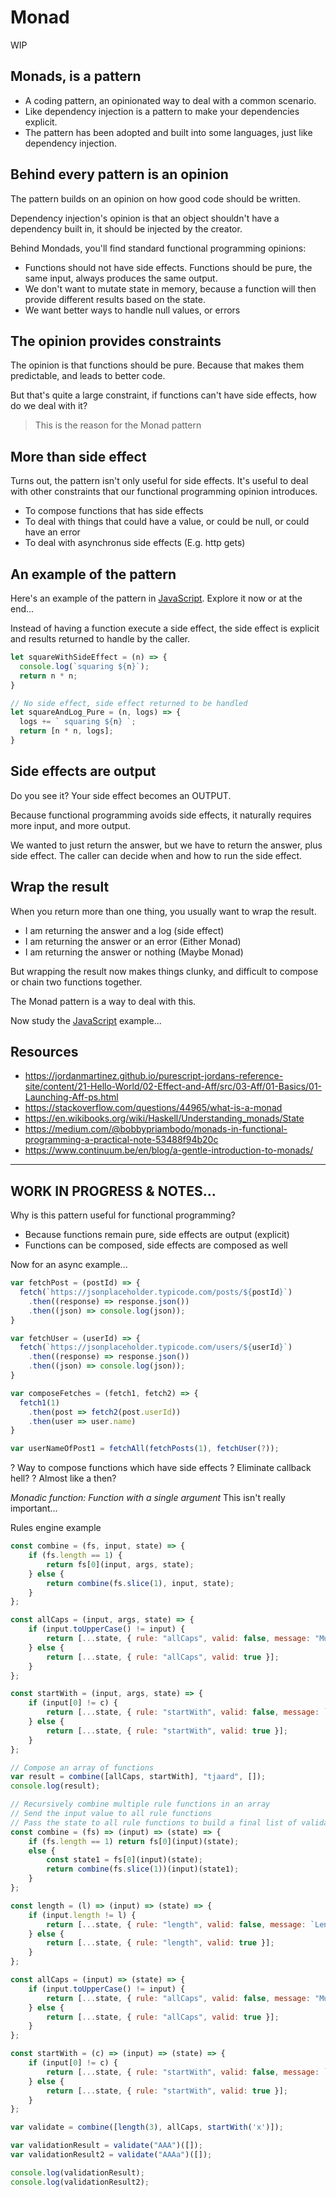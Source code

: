 # Monad

WIP



## Monads, is a pattern

- A coding pattern, an opinionated way to deal with a common scenario.
- Like dependency injection is a pattern to make your dependencies explicit.
- The pattern has been adopted and built into some languages, just like dependency injection.

## Behind every pattern is an opinion

The pattern builds on an opinion on how good code should be written.

Dependency injection's opinion is that an object shouldn't have a dependency built in, it should be injected by the creator.

Behind Mondads, you'll find standard functional programming opinions:
- Functions should not have side effects. Functions should be pure, the same input, always produces the same output.
- We don't want to mutate state in memory, because a function will then provide different results based on the state.
- We want better ways to handle null values, or errors

## The opinion provides constraints

The opinion is that functions should be pure. Because that makes them predictable, and leads to better code.

But that's quite a large constraint, if functions can't have side effects, how do we deal with it?

> This is the reason for the Monad pattern

## More than side effect

Turns out, the pattern isn't only useful for side effects. It's useful to deal with other constraints that our functional programming opinion introduces.

- To compose functions that has side effects
- To deal with things that could have a value, or could be null, or could have an error
- To deal with asynchronus side effects (E.g. http gets)

## An example of the pattern

Here's an example of the pattern in [JavaScript](./monad.js). Explore it now or at the end...

Instead of having a function execute a side effect, the side effect is explicit and results returned to handle by the caller.

```js
let squareWithSideEffect = (n) => {
  console.log(`squaring ${n}`);
  return n * n;
}

// No side effect, side effect returned to be handled
let squareAndLog_Pure = (n, logs) => {
  logs += ` squaring ${n} `;
  return [n * n, logs];
}
```

## Side effects are output

Do you see it? Your side effect becomes an OUTPUT.

Because functional programming avoids side effects, it naturally requires more input, and more output.

We wanted to just return the answer, but we have to return the answer, plus side effect. The caller can decide when and how to run the side effect.

## Wrap the result

When you return more than one thing, you usually want to wrap the result.

- I am returning the answer and a log (side effect)
- I am returning the answer or an error (Either Monad)
- I am returning the answer or nothing (Maybe Monad)

But wrapping the result now makes things clunky, and difficult to compose or chain two functions together.

The Monad pattern is a way to deal with this.

Now study the [JavaScript](./monad.js) example...

## Resources

- https://jordanmartinez.github.io/purescript-jordans-reference-site/content/21-Hello-World/02-Effect-and-Aff/src/03-Aff/01-Basics/01-Launching-Aff-ps.html
- https://stackoverflow.com/questions/44965/what-is-a-monad
- https://en.wikibooks.org/wiki/Haskell/Understanding_monads/State
- https://medium.com/@bobbypriambodo/monads-in-functional-programming-a-practical-note-53488f94b20c
- https://www.continuum.be/en/blog/a-gentle-introduction-to-monads/

---

## WORK IN PROGRESS & NOTES...

Why is this pattern useful for functional programming?
- Because functions remain pure, side effects are output (explicit)
- Functions can be composed, side effects are composed as well

Now for an async example...

```js
var fetchPost = (postId) => {
  fetch(`https://jsonplaceholder.typicode.com/posts/${postId}`)
    .then((response) => response.json())
    .then((json) => console.log(json));
}

var fetchUser = (userId) => {
  fetch(`https://jsonplaceholder.typicode.com/users/${userId}`)
    .then((response) => response.json())
    .then((json) => console.log(json));
}

var composeFetches = (fetch1, fetch2) => {
  fetch1(1)
    .then(post => fetch2(post.userId))
    .then(user => user.name)
}

var userNameOfPost1 = fetchAll(fetchPosts(1), fetchUser(?));
```

? Way to compose functions which have side effects
? Eliminate callback hell?
? Almost like a then?


*Monadic function: Function with a single argument*
This isn't really important...

Rules engine example

```js
const combine = (fs, input, state) => {
	if (fs.length == 1) {
		return fs[0](input, args, state);
	} else {
		return combine(fs.slice(1), input, state);
	}
};

const allCaps = (input, args, state) => {
	if (input.toUpperCase() != input) {
		return [...state, { rule: "allCaps", valid: false, message: "Must be all caps" }];
	} else {
		return [...state, { rule: "allCaps", valid: true }];
	}
};

const startWith = (input, args, state) => {
	if (input[0] != c) {
		return [...state, { rule: "startWith", valid: false, message: `Must start with ${c}` }];
	} else {
		return [...state, { rule: "startWith", valid: true }];
	}
};

// Compose an array of functions
var result = combine([allCaps, startWith], "tjaard", []);
console.log(result);
```

```js
// Recursively combine multiple rule functions in an array
// Send the input value to all rule functions
// Pass the state to all rule functions to build a final list of validations
const combine = (fs) => (input) => (state) => {
	if (fs.length == 1) return fs[0](input)(state);
	else {
		const state1 = fs[0](input)(state);
		return combine(fs.slice(1))(input)(state1);
	}
};

const length = (l) => (input) => (state) => {
	if (input.length != l) {
		return [...state, { rule: "length", valid: false, message: `Length must be ${l}` }];
	} else {
		return [...state, { rule: "length", valid: true }];
	}
};

const allCaps = (input) => (state) => {
	if (input.toUpperCase() != input) {
		return [...state, { rule: "allCaps", valid: false, message: "Must be all caps" }];
	} else {
		return [...state, { rule: "allCaps", valid: true }];
	}
};

const startWith = (c) => (input) => (state) => {
	if (input[0] != c) {
		return [...state, { rule: "startWith", valid: false, message: `Must start with ${c}` }];
	} else {
		return [...state, { rule: "startWith", valid: true }];
	}
};

var validate = combine([length(3), allCaps, startWith('x')]);

var validationResult = validate("AAA")([]);
var validationResult2 = validate("AAAa")([]);

console.log(validationResult);
console.log(validationResult2);
```